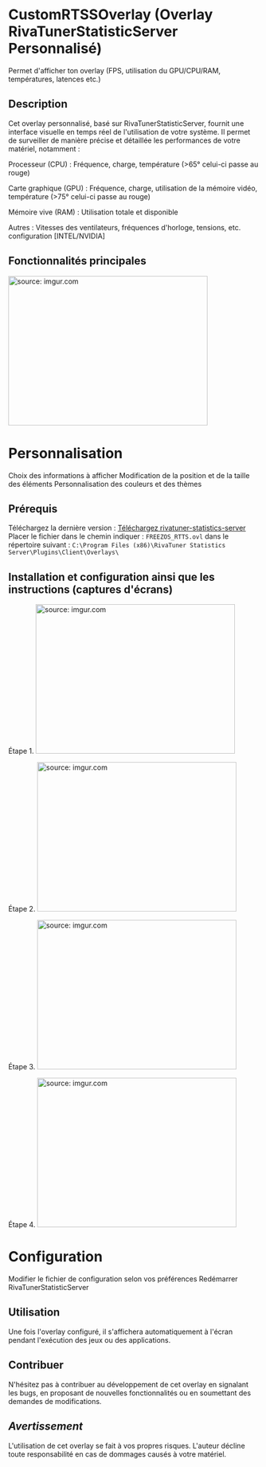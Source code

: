 # CustomRTSSOverlay (Overlay RivaTunerStatisticServer Personnalisé)
Permet d'afficher ton overlay (FPS, utilisation du GPU/CPU/RAM, températures, latences etc.)


## Description

Cet overlay personnalisé, basé sur RivaTunerStatisticServer, fournit une interface visuelle en temps réel de l'utilisation de votre système. 
Il permet de surveiller de manière précise et détaillée les performances de votre matériel, notamment :

Processeur (CPU) : Fréquence, charge, température (>65° celui-ci passe au rouge)

Carte graphique (GPU) : Fréquence, charge, utilisation de la mémoire vidéo, température (>75° celui-ci passe au rouge) 

Mémoire vive (RAM) : Utilisation totale et disponible

Autres : Vitesses des ventilateurs, fréquences d'horloge, tensions, etc. configuration [INTEL/NVIDIA]

## Fonctionnalités principales

<div>
<a href="https://imgur.com/g9XeLMS"><img src="https://i.imgur.com/g9XeLMS.gif" title="source: imgur.com" width="400" height="300" /></a>
</div>

# Personnalisation

Choix des informations à afficher
Modification de la position et de la taille des éléments
Personnalisation des couleurs et des thèmes

## Prérequis

Téléchargez la dernière version : [Téléchargez rivatuner-statistics-server](https://www.guru3d.com/download/rtss-rivatuner-statistics-server-download) 
Placer le fichier dans le chemin indiquer : 
`FREEZOS_RTTS.ovl` dans le répertoire suivant : `C:\Program Files (x86)\RivaTuner Statistics Server\Plugins\Client\Overlays\`


## Installation et configuration ainsi que les instructions (captures d'écrans)

<div>

Étape 1. <a href="https://imgur.com/4qNOLjQ"><img src="https://i.imgur.com/4qNOLjQ.jpg" title="source: imgur.com" width="400" height="300" /></a>
  
Étape 2. <a href="https://imgur.com/QXVQPu5"><img src="https://i.imgur.com/QXVQPu5.jpg" title="source: imgur.com" width="400" height="300" /></a>

Étape 3. <a href="https://imgur.com/ej9WU0l"><img src="https://i.imgur.com/ej9WU0l.jpg" title="source: imgur.com" width="400" height="300" /></a>

Étape 4. <a href="https://imgur.comm/iEabsGe"><img src="https://i.imgur.com/iEabsGe.jpg" title="source: imgur.com" width="400" height="300" /></a>

</div>

# Configuration

Modifier le fichier de configuration selon vos préférences
Redémarrer RivaTunerStatisticServer

##  Utilisation

Une fois l'overlay configuré, il s'affichera automatiquement à l'écran pendant l'exécution des jeux ou des applications.

## Contribuer

N'hésitez pas à contribuer au développement de cet overlay en signalant les bugs, en proposant de nouvelles fonctionnalités ou en soumettant des demandes de modifications.

## *Avertissement*

L'utilisation de cet overlay se fait à vos propres risques. L'auteur décline toute responsabilité en cas de dommages causés à votre matériel.
